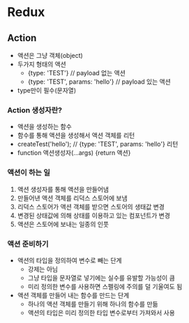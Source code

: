 # Redux

## Action

- 액션은 그냥 객체(object)
- 두가지 형태의 액션
  - {type: 'TEST'} // payload 없는 액션
  - {type: 'TEST', params: 'hello'} // payload 있는 액션
- type만이 필수(문자열)

### Action 생성자란?

- 액션을 생성하는 함수
- 함수를 통해 액션을 생성해서 액션 객체를 리턴
- createTest('hello'); // {type: 'TEST', params: 'hello'} 리턴
- function 액션생성자(...args) {return 액션}

### 액션이 하는 일

1. 액션 생성자를 통해 액션을 만들어냄
2. 만들어낸 액션 객체를 리덕스 스토어에 보냄
3. 리덕스 스토어가 액션 객체를 받으면 스토어의 생태값 변경
4. 변경된 상태값에 의해 상태를 이용하고 있는 컴포넌트가 변경
5. 액션은 스토어에 보내는 일종의 인풋

### 액션 준비하기

- 액션의 타입을 정의하여 변수로 빼는 단계
  - 강제는 아님
  - 그냥 타입을 문자열로 넣기에는 실수를 유발할 가능성이 큼
  - 미리 정의한 변수를 사용하면 스펠링에 주의를 덜 기울여도 됨
- 액션 객체를 만들어 내는 함수를 만드는 단계
  - 하나의 액션 객체를 만들기 위해 하나의 함수를 만듦
  - 액션의 타입은 미리 정의한 타입 변수로부터 가져와서 사용
